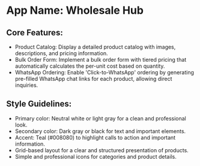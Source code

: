 # **App Name**: Wholesale Hub

## Core Features:

- Product Catalog: Display a detailed product catalog with images, descriptions, and pricing information.
- Bulk Order Form: Implement a bulk order form with tiered pricing that automatically calculates the per-unit cost based on quantity.
- WhatsApp Ordering: Enable 'Click-to-WhatsApp' ordering by generating pre-filled WhatsApp chat links for each product, allowing direct inquiries.

## Style Guidelines:

- Primary color: Neutral white or light gray for a clean and professional look.
- Secondary color: Dark gray or black for text and important elements.
- Accent: Teal (#008080) to highlight calls to action and important information.
- Grid-based layout for a clear and structured presentation of products.
- Simple and professional icons for categories and product details.